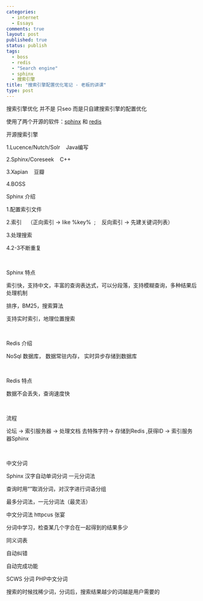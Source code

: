 ```yaml
--- 
categories: 
  - internet
  - Essays
comments: true
layout: post
published: true
status: publish
tags: 
  - boss
  - redis
  - "Search engine"
  - sphinx
  - 搜索引擎
title: "搜索引擎配置优化笔记 - 老板的讲课"
type: post
---
```

搜索引擎优化 并不是 只seo 而是只自建搜索引擎的配置优化

使用了两个开源的软件：<a href="http://sphinxsearch.com/" target="_blank">sphinx</a> 和 <a href="http://timyang.net/data/redis-misunderstanding/" target="_blank">redis</a>

开源搜索引擎

1.Lucence/Nutch/Solr    Java编写

2.Sphinx/Coreseek    C++

3.Xapian    豆瓣

4.BOSS


Sphinx 介绍

1.配置索引文件

2.索引    （正向索引 -> like %key%  ;    反向索引 -> 先建关键词列表）

3.处理搜索

4.2-3不断重复

 

Sphinx 特点

索引快，支持中文，丰富的查询表达式，可以分段落，支持模糊查询，多种结果后处理机制

排序，BM25，搜索算法

支持实时索引，地理位置搜索

 

Redis 介绍

NoSql 数据库， 数据常驻内存， 实时异步存储到数据库

 

Redis 特点

数据不会丢失，查询速度快

 

流程

论坛 -> 索引服务器 -> 处理文档 去特殊字符-> 存储到Redis ,获得ID -> 索引服务器Sphinx

 

中文分词

Sphinx 汉字自动单词分词 一元分词法

查询时用“”取消分词，对汉字进行词语分组

最多分词法，一元分词法（最灵活）

中文分词法 httpcus 张宴

分词中学习，检查某几个字合在一起得到的结果多少

同义词表

自动纠错

自动完成功能

SCWS 分词 PHP中文分词

搜索的时候找稀少词，分词后，搜索结果越少的词越是用户需要的
